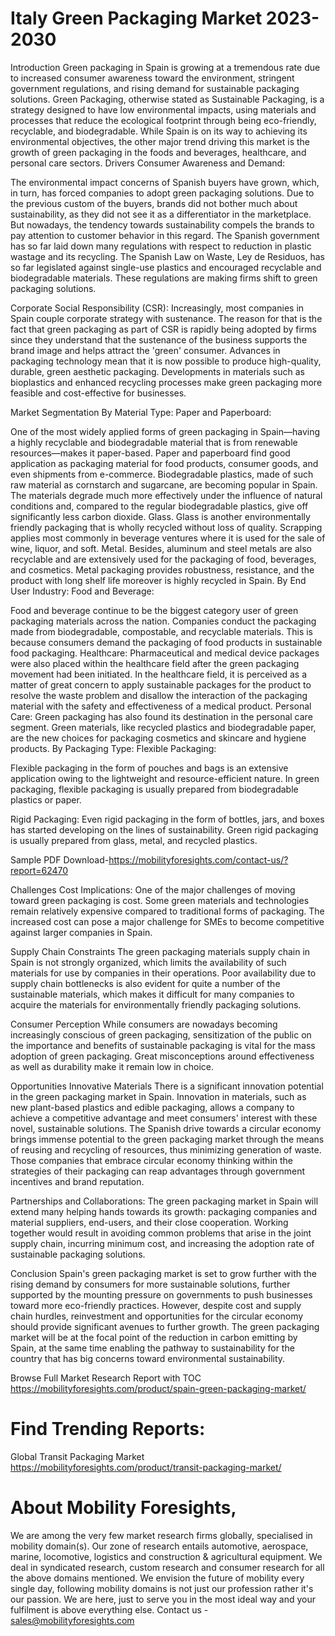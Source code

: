 # Italy Green Packaging Market 2023-2030
Introduction
Green packaging in Spain is growing at a tremendous rate due to increased consumer awareness toward the environment, stringent government regulations, and rising demand for sustainable packaging solutions. Green Packaging, otherwise stated as Sustainable Packaging, is a strategy designed to have low environmental impacts, using materials and processes that reduce the ecological footprint through being eco-friendly, recyclable, and biodegradable. While Spain is on its way to achieving its environmental objectives, the other major trend driving this market is the growth of green packaging in the foods and beverages, healthcare, and personal care sectors. Drivers
Consumer Awareness and Demand:

The environmental impact concerns of Spanish buyers have grown, which, in turn, has forced companies to adopt green packaging solutions. Due to the previous custom of the buyers, brands did not bother much about sustainability, as they did not see it as a differentiator in the marketplace. But nowadays, the tendency towards sustainability compels the brands to pay attention to customer behavior in this regard.
The Spanish government has so far laid down many regulations with respect to reduction in plastic wastage and its recycling. The Spanish Law on Waste, Ley de Residuos, has so far legislated against single-use plastics and encouraged recyclable and biodegradable materials. These regulations are making firms shift to green packaging solutions.

 Corporate Social Responsibility (CSR):
Increasingly, most companies in Spain couple corporate strategy with sustenance. The reason for that is the fact that green packaging as part of CSR is rapidly being adopted by firms since they understand that the sustenance of the business supports the brand image and helps attract the 'green' consumer.
Advances in packaging technology mean that it is now possible to produce high-quality, durable, green aesthetic packaging. Developments in materials such as bioplastics and enhanced recycling processes make green packaging more feasible and cost-effective for businesses.

Market Segmentation
By Material Type:
Paper and Paperboard:

One of the most widely applied forms of green packaging in Spain—having a highly recyclable and biodegradable material that is from renewable resources—makes it paper-based. Paper and paperboard find good application as packaging material for food products, consumer goods, and even shipments from e-commerce.
Biodegradable plastics, made of such raw material as cornstarch and sugarcane, are becoming popular in Spain. The materials degrade much more effectively under the influence of natural conditions and, compared to the regular biodegradable plastics, give off significantly less carbon dioxide.
Glass.
Glass is another environmentally friendly packaging that is wholly recycled without loss of quality. Scrapping applies most commonly in beverage ventures where it is used for the sale of wine, liquor, and soft.
Metal.
Besides, aluminum and steel metals are also recyclable and are extensively used for the packaging of food, beverages, and cosmetics. Metal packaging provides robustness, resistance, and the product with long shelf life moreover is highly recycled in Spain.
By End User Industry:
Food and Beverage:

Food and beverage continue to be the biggest category user of green packaging materials across the nation. Companies conduct the packaging made from biodegradable, compostable, and recyclable materials. This is because consumers demand the packaging of food products in sustainable food packaging.
Healthcare:
Pharmaceutical and medical device packages were also placed within the healthcare field after the green packaging movement had been initiated. In the healthcare field, it is perceived as a matter of great concern to apply sustainable packages for the product to resolve the waste problem and disallow the interaction of the packaging material with the safety and effectiveness of a medical product.
Personal Care:
Green packaging has also found its destination in the personal care segment. Green materials, like recycled plastics and biodegradable paper, are the new choices for packaging cosmetics and skincare and hygiene products.
By Packaging Type:
Flexible Packaging:

Flexible packaging in the form of pouches and bags is an extensive application owing to the lightweight and resource-efficient nature. In green packaging, flexible packaging is usually prepared from biodegradable plastics or paper.

Rigid Packaging:
Even rigid packaging in the form of bottles, jars, and boxes has started developing on the lines of sustainability. Green rigid packaging is usually prepared from glass, metal, and recycled plastics.

Sample PDF Download-https://mobilityforesights.com/contact-us/?report=62470

Challenges
Cost Implications:
One of the major challenges of moving toward green packaging is cost. Some green materials and technologies remain relatively expensive compared to traditional forms of packaging. The increased cost can pose a major challenge for SMEs to become competitive against larger companies in Spain.

Supply Chain Constraints
The green packaging materials supply chain in Spain is not strongly organized, which limits the availability of such materials for use by companies in their operations. Poor availability due to supply chain bottlenecks is also evident for quite a number of the sustainable materials, which makes it difficult for many companies to acquire the materials for environmentally friendly packaging solutions.

Consumer Perception
While consumers are nowadays becoming increasingly conscious of green packaging, sensitization of the public on the importance and benefits of sustainable packaging is vital for the mass adoption of green packaging. Great misconceptions around effectiveness as well as durability make it remain low in choice.

Opportunities
Innovative Materials
There is a significant innovation potential in the green packaging market in Spain. Innovation in materials, such as new plant-based plastics and edible packaging, allows a company to achieve a competitive advantage and meet consumers' interest with these novel, sustainable solutions.
The Spanish drive towards a circular economy brings immense potential to the green packaging market through the means of reusing and recycling of resources, thus minimizing generation of waste. Those companies that embrace circular economy thinking within the strategies of their packaging can reap advantages through government incentives and brand reputation.

Partnerships and Collaborations:
The green packaging market in Spain will extend many helping hands towards its growth: packaging companies and material suppliers, end-users, and their close cooperation. Working together would result in avoiding common problems that arise in the joint supply chain, incurring minimum cost, and increasing the adoption rate of sustainable packaging solutions.

Conclusion
Spain's green packaging market is set to grow further with the rising demand by consumers for more sustainable solutions, further supported by the mounting pressure on governments to push businesses toward more eco-friendly practices.
However, despite cost and supply chain hurdles, reinvestment and opportunities for the circular economy should provide significant avenues to further growth. The green packaging market will be at the focal point of the reduction in carbon emitting by Spain, at the same time enabling the pathway to sustainability for the country that has big concerns toward environmental sustainability. 


Browse Full Market Research Report with TOC
https://mobilityforesights.com/product/spain-green-packaging-market/


# Find Trending Reports:
Global Transit Packaging Market https://mobilityforesights.com/product/transit-packaging-market/


# About Mobility Foresights,
We are among the very few market research firms globally, specialised in mobility domain(s). Our zone of research entails automotive, aerospace, marine, locomotive, logistics and construction & agricultural equipment. We deal in syndicated research, custom research and consumer research for all the above domains mentioned.
We envision the future of mobility every single day, following mobility domains is not just our profession rather it's our passion. We are here, just to serve you in the most ideal way and your fulfilment is above everything else. Contact us -  sales@mobilityforesights.com 






